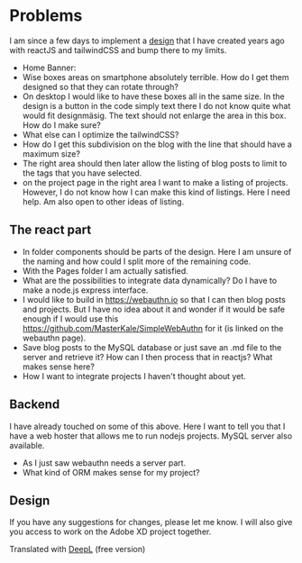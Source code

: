 # Problems

I am since a few days to implement a [design](DESIGN.md) that I have created years ago with reactJS and tailwindCSS and bump there to my limits.

* Home Banner:
* Wise boxes areas on smartphone absolutely terrible. How do I get them designed so that they can rotate through?
* On desktop I would like to have these boxes all in the same size. In the design is a button in the code simply text there I do not know quite what would fit designmäsig. The text should not enlarge the area in this box. How do I make sure?
* What else can I optimize the tailwindCSS?
* How do I get this subdivision on the blog with the line that should have a maximum size?
* The right area should then later allow the listing of blog posts to limit to the tags that you have selected.
* on the project page in the right area I want to make a listing of projects. However, I do not know how I can make this kind of listings. Here I need help. Am also open to other ideas of listing.

## The react part

* In folder components should be parts of the design. Here I am unsure of the naming and how could I split more of the remaining code.
* With the Pages folder I am actually satisfied.
* What are the possibilities to integrate data dynamically? Do I have to make a node.js express interface.
* I would like to build in https://webauthn.io so that I can then blog posts and projects. But I have no idea about it and wonder if it would be safe enough if I would use this https://github.com/MasterKale/SimpleWebAuthn for it (is linked on the webauthn page).
* Save blog posts to the MySQL database or just save an .md file to the server and retrieve it? How can I then process that in reactjs? What makes sense here?
* How I want to integrate projects I haven't thought about yet.

## Backend

I have already touched on some of this above. Here I want to tell you that I have a web hoster that allows me to run nodejs projects. MySQL server also available.

* As I just saw webauthn needs a server part.
* What kind of ORM makes sense for my project?

## Design

If you have any suggestions for changes, please let me know. I will also give you access to work on the Adobe XD project together.

Translated with [DeepL](https://www.DeepL.com/Translator) (free version)